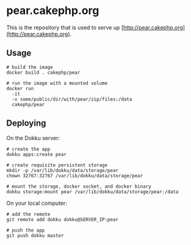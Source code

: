 # pear.cakephp.org

This is the repository that is used to serve up [http://pear.cakephp.org](http://pear.cakephp.org).

## Usage

```shell
# build the image
docker build . cakephp/pear

# run the image with a mounted volume
docker run
  -it
  -v some/public/dir/with/pear/zip/files:/data
  cakephp/pear
```

## Deploying

On the Dokku server:

```shell
# create the app
dokku apps:create pear

# create requisite persistent storage
mkdir -p /var/lib/dokku/data/storage/pear
chown 32767:32767 /var/lib/dokku/data/storage/pear

# mount the storage, docker socket, and docker binary
dokku storage:mount pear /var/lib/dokku/data/storage/pear:/data
```

On your local computer:

```shell
# add the remote
git remote add dokku dokku@SERVER_IP:pear

# push the app
git push dokku master
```
